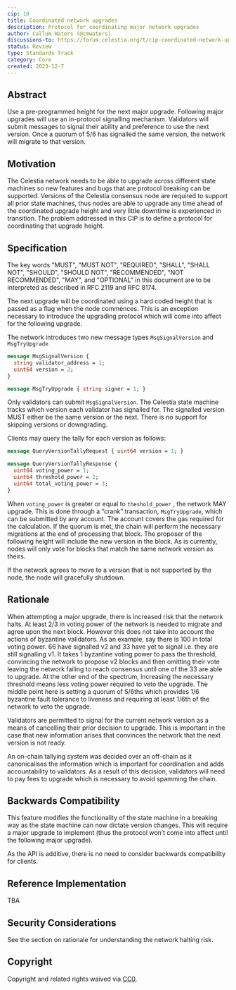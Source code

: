 ```yaml
---
cip: 10
title: Coordinated network upgrades
description: Protocol for coordinating major network upgrades
author: Callum Waters (@cmwaters)
discussions-to: https://forum.celestia.org/t/cip-coordinated-network-upgrades/1367
status: Review
type: Standards Track
category: Core
created: 2023-12-7
---
```


## Abstract

Use a pre-programmed height for the next major upgrade. Following major upgrades will use an in-protocol signalling mechanism. Validators will submit messages to signal their ability and preference to use the next version. Once a quorum of 5/6 has signalled the same version, the network will migrate to that version.

## Motivation

The Celestia network needs to be able to upgrade across different state machines so new features and bugs that are protocol breaking can be supported. Versions of the Celestia consensus node are required to support all prior state machines, thus nodes are able to upgrade any time ahead of the coordinated upgrade height and very little downtime is experienced in transition. The problem addressed in this CIP is to define a protocol for coordinating that upgrade height.

## Specification

The key words "MUST", "MUST NOT", "REQUIRED", "SHALL", "SHALL NOT", "SHOULD", "SHOULD NOT", "RECOMMENDED", "NOT RECOMMENDED", "MAY", and "OPTIONAL" in this document are to be interpreted as described in RFC 2119 and RFC 8174.

The next upgrade will be coordinated using a hard coded height that is passed as a flag when the node commences. This is an exception necessary to introduce the upgrading protocol which will come into affect for the following upgrade.

The network introduces two new message types `MsgSignalVersion` and `MsgTryUpgrade`

```protobuf
message MsgSignalVersion {
  string validator_address = 1;
  uint64 version = 2;
}

message MsgTryUpgrade { string signer = 1; }
```

Only validators can submit `MsgSignalVersion`. The Celestia state machine tracks which version each validator has signalled for. The signalled version MUST either be the same version or the next. There is no support for skipping versions or downgrading.

Clients may query the tally for each version as follows:

```protobuf
message QueryVersionTallyRequest { uint64 version = 1; }

message QueryVersionTallyResponse {
  uint64 voting_power = 1;
  uint64 threshold_power = 2;
  uint64 total_voting_power = 3;
}
```

When `voting_power` is greater or equal to `theshold_power` , the network MAY upgrade. This is done through a “crank” transaction, `MsgTryUpgrade`, which can be submitted by any account. The account covers the gas required for the calculation. If the quorum is met, the chain will perform the necessary migrations at the end of processing that block. The proposer of the following height will include the new version in the block. As is currently, nodes will only vote for blocks that match the same network version as theirs.

If the network agrees to move to a version that is not supported by the node, the node will gracefully shutdown.

## Rationale

When attempting a major upgrade, there is increased risk that the network halts. At least 2/3 in voting power of the network is needed to migrate and agree upon the next block. However this does not take into account the actions of byzantine validators. As an example, say there is 100 in total voting power. 66 have signalled v2 and 33 have yet to signal i.e. they are still signalling v1. It takes 1 byzantine voting power to pass the threshold, convincing the network to propose v2 blocks and then omitting their vote leaving the network failing to reach consensus until one of the 33 are able to upgrade. At the other end of the spectrum, increasing the necessary threshold means less voting power required to veto the upgrade. The middle point here is setting a quorum of 5/6ths which provides 1/6 byzantine fault tolerance to liveness and requiring at least 1/6th of the network to veto the upgrade.

Validators are permitted to signal for the current network version as a means of cancelling their prior decision to upgrade. This is important in the case that new information arises that convinces the network that the next version is not ready.

An on-chain tallying system was decided over an off-chain as it canonicalises the information which is important for coordination and adds accountability to validators. As a result of this decision, validators will need to pay fees to upgrade which is necessary to avoid spamming the chain.

## Backwards Compatibility

This feature modifies the functionality of the state machine in a breaking way as the state machine can now dictate version changes. This will require a major upgrade to implement (thus the protocol won’t come into affect until the following major upgrade).

As the API is additive, there is no need to consider backwards compatibility for clients.

## Reference Implementation

TBA

## Security Considerations

See the section on rationale for understanding the network halting risk.

## Copyright

Copyright and related rights waived via [CC0](https://github.com/celestiaorg/CIPs/blob/main/LICENSE).
